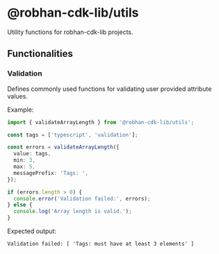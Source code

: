 # @robhan-cdk-lib/utils

Utility functions for robhan-cdk-lib projects.

## Functionalities

### Validation

Defines commonly used functions for validating user provided attribute values.

Example:

```typescript
import { validateArrayLength } from '@robhan-cdk-lib/utils';

const tags = ['typescript', 'validation'];

const errors = validateArrayLength({
  value: tags,
  min: 3,
  max: 5,
  messagePrefix: 'Tags: ',
});

if (errors.length > 0) {
  console.error('Validation failed:', errors);
} else {
  console.log('Array length is valid.');
}

```

Expected output:

```
Validation failed: [ 'Tags: must have at least 3 elements' ]
```
